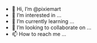 - 👋 Hi, I’m @pixiemart
- 👀 I’m interested in ...
- 🌱 I’m currently learning ...
- 💞️ I’m looking to collaborate on ...
- 📫 How to reach me ...

<!---
pixiemart/pixiemart is a ✨ special ✨ repository because its `README.md` (this file) appears on your GitHub profile.
You can click the Preview link to take a look at your changes.
--->
